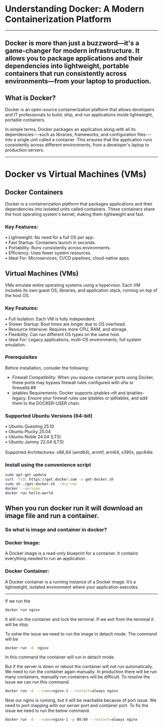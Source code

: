# Understanding Docker: A Modern Containerization Platform
---
 Docker is more than just a buzzword—it's a game-changer for modern infrastructure. It allows you to package applications and their dependencies into lightweight, portable containers that run consistently across environments—from your laptop to production.
---
## What is Docker?

Docker is an open-source containerization platform that allows
developers and IT professionals to build, ship, and run applications
inside lightweight, portable containers.

In simple terms, Docker packages an application along with all its
dependencies---such as libraries, frameworks, and configuration
files---into a single unit called a container. This ensures that the
application runs consistently across different environments, from a
developer's laptop to production servers.

---
# Docker vs Virtual Machines (VMs)

## Docker Containers
Docker is a containerization platform that packages applications and their dependencies into isolated units called containers. These containers share the host operating system's kernel, making them lightweight and fast.

### Key Features:
•	Lightweight: No need for a full OS per app.\
•	Fast Startup: Containers launch in seconds.\
•	Portability: Runs consistently across environments.\
•	Efficiency: Uses fewer system resources.\
•	Ideal For: Microservices, CI/CD pipelines, cloud-native apps.


## Virtual Machines (VMs)
VMs emulate entire operating systems using a hypervisor. Each VM includes its own guest OS, libraries, and application stack, running on top of the host OS.

### Key Features:
•	Full Isolation: Each VM is fully independent.\
•	Slower Startup: Boot times are longer due to OS overhead.\
•	Resource Intensive: Requires more CPU, RAM, and storage.\
•	Flexibility: Can run different OS types on the same host.\
•	Ideal For: Legacy applications, multi-OS environments, full system emulation.

### Prerequisites

Before installation, consider the following:

- Firewall Compatibility: When you expose container ports using Docker,
these ports may bypass firewall rules configured with ufw or firewalld.##
- iptables Requirements: Docker supports iptables-nft and
iptables-legacy. Ensure your firewall rules use iptables or ip6tables,
and add them to the DOCKER-USER chain.

### Supported Ubuntu Versions (64-bit)

• Ubuntu Questing 25.10\
• Ubuntu Plucky 25.04\
• Ubuntu Noble 24.04 (LTS)\
• Ubuntu Jammy 22.04 (LTS)\
\
Supported Architectures: x86_64 (amd64), armhf, arm64, s390x, ppc64le

### Install using the convenience script

```bash
sudo apt-get update
curl -fsSL https://get.docker.com -o get-docker.sh
sudo sh ./get-docker.sh --dry-run
docker --version
docker run hello-world

```

When you run docker run it will download an image file and run a container.
---
### So what is image and container in docker?
### Docker Image: 
A Docker image is a read-only blueprint for a container. It contains everything needed to run an application.

### Docker Container: 
A Docker container is a running instance of a Docker image. It’s a lightweight, isolated environment where your application executes.

--- 
If we run the

```bash
docker run nginx
```
It will run the container and lock the terminal. If we exit from the terminal it will be stop. 


 To solve the issue we need to run the image in detach mode. The command will be

 ```bash
docker run -d  nginx
```

In this command the container will run in detach mode. 


But if the server is down or reboot the container will not run automatically. We need to run the container again manually. In production there will be run many containers, manually run containers will be difficult. To resolve the issue we can run this command.

 ```bash
docker run -d  --name=nginx-1 --restart=always nginx
```

Now our nginx is running, but it will be reachable because of port issue. We need to port mapping with our server port and container port. To fix the issue we need to run the below command. 

 ```bash
docker run -d  --name=nginx-1 -p 80:80 --restart=always nginx
```
